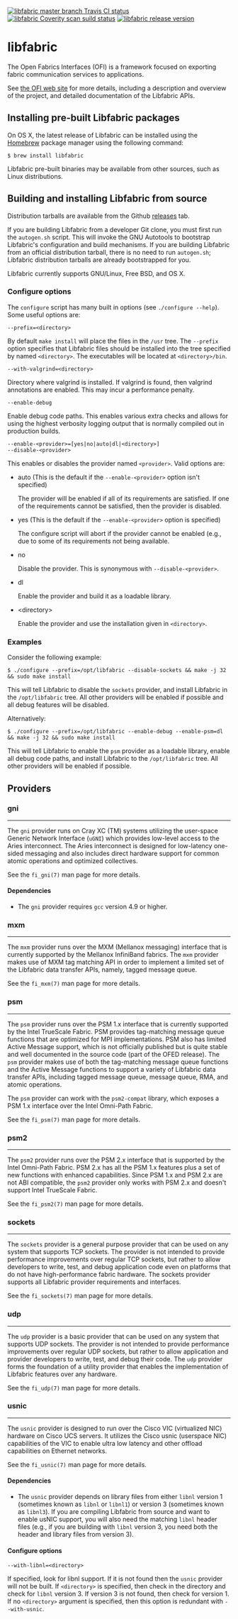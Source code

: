 [<img alt="libfabric master branch Travis CI status" src="https://travis-ci.org/ofiwg/libfabric.svg?branch=master"/>](https://travis-ci.org/ofiwg/libfabric)
[<img alt="libfabric Coverity scan suild status" src="https://scan.coverity.com/projects/4274/badge.svg"/>](https://scan.coverity.com/projects/4274)
[![libfabric release version](https://img.shields.io/github/release/ofiwg/libfabric.svg)](https://github.com/ofiwg/libfabric/releases/latest)

# libfabric

The Open Fabrics Interfaces (OFI) is a framework focused on exporting fabric
communication services to applications.

See [the OFI web site](http://libfabric.org) for more details, including a
description and overview of the project, and detailed documentation of the
Libfabric APIs.

## Installing pre-built Libfabric packages

On OS X, the latest release of Libfabric can be installed using the
[Homebrew](https://github.com/Homebrew/homebrew) package manager using the
following command:

```
$ brew install libfabric
```

Libfabric pre-built binaries may be available from other sources, such as Linux
distributions.

## Building and installing Libfabric from source

Distribution tarballs are available from the Github
[releases](https://github.com/ofiwg/libfabric/releases) tab.

If you are building Libfabric from a developer Git clone, you must first run
the `autogen.sh` script. This will invoke the GNU Autotools to bootstrap
Libfabric's configuration and build mechanisms. If you are building Libfabric
from an official distribution tarball, there is no need to run `autogen.sh`;
Libfabric distribution tarballs are already bootstrapped for you.

Libfabric currently supports GNU/Linux, Free BSD, and OS X.

### Configure options

The `configure` script has many built in options (see `./configure --help`).
Some useful options are:

```
--prefix=<directory>
```

By default `make install` will place the files in the `/usr` tree.
The `--prefix` option specifies that Libfabric files should be installed into
the tree specified by named `<directory>`. The executables will be located at
`<directory>/bin`.

```
--with-valgrind=<directory>
```

Directory where valgrind is installed. If valgrind is found, then valgrind
annotations are enabled. This may incur a performance penalty.

```
--enable-debug
```

Enable debug code paths. This enables various extra checks and allows for using
the highest verbosity logging output that is normally compiled out in
production builds.

```
--enable-<provider>=[yes|no|auto|dl|<directory>]
--disable-<provider>
```

This enables or disables the provider named `<provider>`. Valid options are:
- auto (This is the default if the `--enable-<provider>` option isn't specified)

  The provider will be enabled if all of its requirements are satisfied. If one
  of the requirements cannot be satisfied, then the provider is disabled.
- yes (This is the default if the `--enable-<provider>` option is specified)

  The configure script will abort if the provider cannot be enabled (e.g., due
  to some of its requirements not being available.
- no

  Disable the provider. This is synonymous with `--disable-<provider>`.
- dl

  Enable the provider and build it as a loadable library.
- \<directory\>

  Enable the provider and use the installation given in `<directory>`.

### Examples

Consider the following example:

```
$ ./configure --prefix=/opt/libfabric --disable-sockets && make -j 32 && sudo make install
```
This will tell Libfabric to disable the `sockets` provider, and install
Libfabric in the `/opt/libfabric` tree. All other providers will be enabled if
possible and all debug features will be disabled.

Alternatively:

```
$ ./configure --prefix=/opt/libfabric --enable-debug --enable-psm=dl && make -j 32 && sudo make install
```

This will tell Libfabric to enable the `psm` provider as a loadable library,
enable all debug code paths, and install Libfabric to the `/opt/libfabric`
tree. All other providers will be enabled if possible.


## Providers

### gni

***

The `gni` provider runs on Cray XC (TM) systems utilizing the user-space
Generic Network Interface (`uGNI`) which provides low-level access to
the Aries interconnect.  The Aries interconnect is designed for
low-latency one-sided messaging and also includes direct hardware
support for common atomic operations and optimized collectives.

See the `fi_gni(7)` man page for more details.

#### Dependencies

- The `gni` provider requires `gcc` version 4.9 or higher.

### mxm

***

The `mxm` provider runs over the MXM (Mellanox messaging) interface that is
currently supported by the Mellanox InfiniBand fabrics.  The `mxm` provider
makes use of MXM tag matching API in order to implement a limited set of the
Libfabric data transfer APIs, namely, tagged message queue.

See the `fi_mxm(7)` man page for more details.

### psm

***

The `psm` provider runs over the PSM 1.x interface that is currently supported
by the Intel TrueScale Fabric. PSM provides tag-matching message queue
functions that are optimized for MPI implementations.  PSM also has limited
Active Message support, which is not officially published but is quite stable
and well documented in the source code (part of the OFED release). The `psm`
provider makes use of both the tag-matching message queue functions and the
Active Message functions to support a variety of Libfabric data transfer APIs,
including tagged message queue, message queue, RMA, and atomic
operations.

The `psm` provider can work with the `psm2-compat` library, which exposes
a PSM 1.x interface over the Intel Omni-Path Fabric.

See the `fi_psm(7)` man page for more details.

### psm2

***

The `psm2` provider runs over the PSM 2.x interface that is supported
by the Intel Omni-Path Fabric. PSM 2.x has all the PSM 1.x features plus a set
of new functions with enhanced capabilities. Since PSM 1.x and PSM 2.x are not
ABI compatible, the `psm2` provider only works with PSM 2.x and doesn't support
Intel TrueScale Fabric.

See the `fi_psm2(7)` man page for more details.

### sockets

***

The `sockets` provider is a general purpose provider that can be used on any
system that supports TCP sockets.  The provider is not intended to provide
performance improvements over regular TCP sockets, but rather to allow
developers to write, test, and debug application code even on platforms
that do not have high-performance fabric hardware.  The sockets provider
supports all Libfabric provider requirements and interfaces.

See the `fi_sockets(7)` man page for more details.


### udp

***

The `udp` provider is a basic provider that can be used on any system that
supports UDP sockets.  The provider is not intended to provide performance
improvements over regular UDP sockets, but rather to allow application and
provider developers to write, test, and debug their code.  The `udp` provider
forms the foundation of a utility provider that enables the implementation of
Libfabric features over any hardware.

See the `fi_udp(7)` man page for more details.

### usnic

***

The `usnic` provider is designed to run over the Cisco VIC (virtualized NIC)
hardware on Cisco UCS servers. It utilizes the Cisco usnic (userspace NIC)
capabilities of the VIC to enable ultra low latency and other offload
capabilities on Ethernet networks.

See the `fi_usnic(7)` man page for more details.

#### Dependencies

- The `usnic` provider depends on library files from either `libnl` version 1
  (sometimes known as `libnl` or `libnl1`) or version 3 (sometimes known as
  `libnl3`). If you are compiling Libfabric from source and want to enable
  usNIC support, you will also need the matching `libnl` header files (e.g.,
  if you are building with `libnl` version 3, you need both the header and
  library files from version 3).

#### Configure options

```
--with-libnl=<directory>
```

If specified, look for libnl support. If it is not found then the `usnic`
provider will not be built. If `<directory>` is specified, then check in the
directory and check for `libnl` version 3. If version 3 is not found, then
check for version 1. If no `<directory>` argument is specified, then this
option is redundant with `--with-usnic`.
